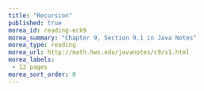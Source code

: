 ```yaml
---
title: "Recursion"
published: true
morea_id: reading-eck9
morea_summary: "Chapter 9, Section 9.1 in Java Notes"
morea_type: reading
morea_url: http://math.hws.edu/javanotes/c9/s1.html
morea_labels:
 - 12 pages
morea_sort_order: 0
---
```


